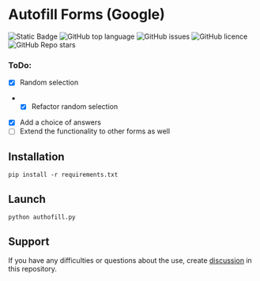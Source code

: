 ﻿# Autofill Forms (Google)


<!--A block of information about the repository in badges-->
![Static Badge](https://img.shields.io/badge/On1onss-autofill_forms-autofill_forms)
![GitHub top language](https://img.shields.io/github/languages/top/On1onss/autofill_forms)
![GitHub issues](https://img.shields.io/github/issues/On1onss/autofill_forms)
![GitHub licence](https://img.shields.io/github/license/On1onss/autofill_forms)
![GitHub Repo stars](https://img.shields.io/github/stars/On1onss/autofill_forms)

### ToDo:
- [x] Random selection 
- - [x] Refactor random selection
- [x] Add a choice of answers
- [ ] Extend the functionality to other forms as well

<!--Installation-->
## Installation

```Shell
pip install -r requirements.txt
```

<!--Launch-->
## Launch
```Shell
python authofill.py
```


<!--Support-->
## Support
If you have any difficulties or questions about the use, create 
[discussion](https://github.com/On1onss/autofill_forms/issues/new/choose) in this repository.



